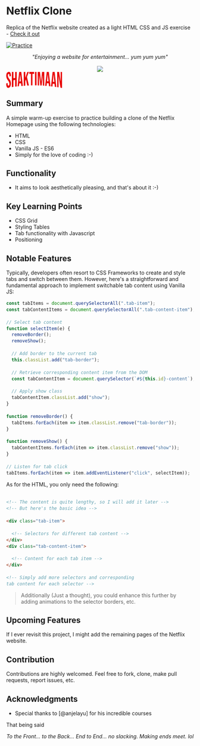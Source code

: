 # Netflix Clone

Replica of the Netflix website created as a light HTML CSS and JS exercise - [Check it out](https://kibble.netlify.app/)

[![Practice](https://img.shields.io/badge/Practice-HTML/CSS/JS-orange.svg)](https://kibble.netlify.app/)

_<p align="center">"Enjoying a website for entertainment... yum yum yum"</p>_

<div align="center" style="text-align:center; margin:auto;">
<img align="center" src="https://bit.ly/43CH0eS" width="150"/>

</div>
<img align="center" src="./img/logo.png" width="150"/>

## Summary

A simple warm-up exercise to practice building a clone of the Netflix Homepage using the following technologies:

- HTML
- CSS
- Vanilla JS - ES6
- Simply for the love of coding :-)

## Functionality

- It aims to look aesthetically pleasing, and that's about it :-)

## Key Learning Points

- CSS Grid
- Styling Tables
- Tab functionality with Javascript
- Positioning

## Notable Features

Typically, developers often resort to CSS Frameworks to create and style tabs and switch between them. However, here's a straightforward and fundamental approach to implement switchable tab content using Vanilla JS:

```javascript
const tabItems = document.querySelectorAll(".tab-item");
const tabContentItems = document.querySelectorAll(".tab-content-item");

// Select tab content
function selectItem(e) {
  removeBorder();
  removeShow();

  // Add border to the current tab
  this.classList.add("tab-border");

  // Retrieve corresponding content item from the DOM
  const tabContentItem = document.querySelector(`#${this.id}-content`);

  // Apply show class
  tabContentItem.classList.add("show");
}

function removeBorder() {
  tabItems.forEach(item => item.classList.remove("tab-border"));
}

function removeShow() {
  tabContentItems.forEach(item => item.classList.remove("show"));
}

// Listen for tab click
tabItems.forEach(item => item.addEventListener("click", selectItem));
```

As for the HTML, you only need the following:

```html

<!-- The content is quite lengthy, so I will add it later -->
<!-- But here's the basic idea -->

<div class="tab-item">

  <!-- Selectors for different tab content -->
</div>
<div class="tab-content-item">

  <!-- Content for each tab item -->
</div>

<!-- Simply add more selectors and corresponding 
tab content for each selector -->
```

> Additionally (Just a thought), you could enhance this further by adding animations to the selector borders, etc.

## Upcoming Features

If I ever revisit this project, I might add the remaining pages of the Netflix website.

## Contribution

Contributions are highly welcomed. Feel free to fork, clone, make pull requests, report issues, etc.

## Acknowledgments

- Special thanks to [@anjelayu] for his incredible courses 
  

That being said
_<p align="center">To the Front... to the Back... End to End... no slacking. Making ends meet. lol</p>_

